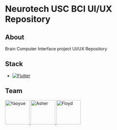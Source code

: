 # Neurotech USC BCI UI/UX Repository

## About

Brain Computer Interface project UI/UX Repository

## Stack

* [![Flutter][Flutter.dev]][Flutter-url]

## Team

<a href="https://github.com/Yaoyuewang">
  <img src="https://github.com/Yaoyuewang.png" alt="Yaoyue" width="80" height="80" />
</a>
<a href="https://github.com/AsherHoltham">
  <img src="https://github.com/AsherHoltham.png" alt="Asher" width="80" height="80" />
</a>
<a href="https://github.com/floydstott">
  <img src="https://github.com/floydstott.png" alt="Floyd" width="80" height="80" />
</a>

<!-- MARKDOWN LINKS & IMAGES -->
[Flutter-url]: https://flutter.dev/
[Flutter.dev]: https://img.shields.io/badge/Flutter-02569B?style=for-the-badge&logo=flutter&logoColor=white
